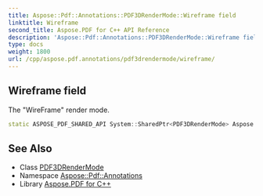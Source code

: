 ```yaml
---
title: Aspose::Pdf::Annotations::PDF3DRenderMode::Wireframe field
linktitle: Wireframe
second_title: Aspose.PDF for C++ API Reference
description: 'Aspose::Pdf::Annotations::PDF3DRenderMode::Wireframe field. The "WireFrame" render mode in C++.'
type: docs
weight: 1800
url: /cpp/aspose.pdf.annotations/pdf3drendermode/wireframe/
---
```

## Wireframe field


The "WireFrame" render mode.

```cpp
static ASPOSE_PDF_SHARED_API System::SharedPtr<PDF3DRenderMode> Aspose::Pdf::Annotations::PDF3DRenderMode::Wireframe
```

## See Also

* Class [PDF3DRenderMode](../)
* Namespace [Aspose::Pdf::Annotations](../../)
* Library [Aspose.PDF for C++](../../../)
